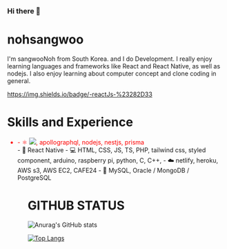 ### Hi there 👋


# nohsangwoo
I'm sangwooNoh from South Korea. and I do Development. I really enjoy learning languages and frameworks like React and React Native, as well as nodejs.
I also enjoy learning about computer concept and clone coding in general.


https://img.shields.io/badge/-reactJs-%23282D33

# Skills and Experience

<div>
  <ul>
    <li style="color:red">
- ⚛ <img src="https://img.shields.io/badge/ReactJS-%23282D33?style=flat-square&link=https://reactjs.org/&logo=React&logoColor=%2361DAFB" />, apollographql, nodejs, nestjs, prisma
    </li>
- 📱 React Native
- 💻 HTML, CSS, JS, TS, PHP, tailwind css, styled component, arduino, raspberry pi, python, C, C++, 
- ☁️ netlify, heroku, AWS s3, AWS EC2, CAFE24
- 💾 MySQL, Oracle / MongoDB / PostgreSQL
  <ul>
<div>

# GITHUB STATUS

<div>  

![Anurag's GitHub stats](https://github-readme-stats.vercel.app/api?username=nohsangwoo&show_icons=true&theme=dark)

</div>

<div>
  
[![Top Langs](https://github-readme-stats.vercel.app/api/top-langs/?username=nohsangwoo&layout=compact)](https://github.com/anuraghazra/github-readme-stats)  

</div>




<!--
**nohsangwoo/nohsangwoo** is a ✨ _special_ ✨ repository because its `README.md` (this file) appears on your GitHub profile.

Here are some ideas to get you started:

- 🔭 I’m currently working on ...
- 🌱 I’m currently learning ...
- 👯 I’m looking to collaborate on ...
- 🤔 I’m looking for help with ...
- 💬 Ask me about ...
- 📫 How to reach me: ...
- 😄 Pronouns: ...
- ⚡ Fun fact: ...
-->
